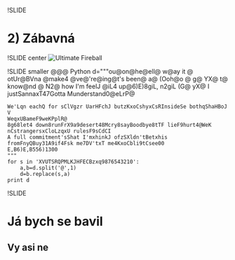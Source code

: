 !SLIDE
# <span class='underscored'>2) Zábavná</span> #

!SLIDE center
<img id='fireball' src='/image/stories/ext/543d1b_424446.jpg' alt='Ultimate Fireball'>

!SLIDE smaller
    @@@ Python
    d="""ou@on@he@ell@ w@ay it
    @ otUr@BVna @make4 @ve@'re@ing@t's been@ a@
    (Ooh@o @ g@
    YX@ t@ know@nd @
    N2@ how I'm feelJ
    @iL4 up@6)E)8giL, n2giL
    (G@ yX@
    I justSannaxT47Gotta Munderstand0@eLrP@

    We'Lqn eachQ for sClVgzr UarHFchJ butzKxoCshyxCsRInsideSe bothqShaHBoJ V
    WeqxUBameF9weKPplR@
    8g68let4 down8runFrX9a9desert48Mcry8sayBoodbye8tTF lieF9hurt4@WeK nCstrangersxCloLzqxU rulesF9sCdCI
    A full commitment'sShat I'mxhinkJ ofzSXldn'tBetxhis fromFnyQBuy31A9if4Fsk me7DV'txT me4KxoCbli9tCsee00
    E,B6)E,B556)1300
    """
    for s in 'XVUTSRQPMLKJHFECBzxq9876543210':
        a,b=d.split('@',1)
        d=b.replace(s,a)
    print d

!SLIDE
# Já bych se bavil #
## Vy asi ne ##
